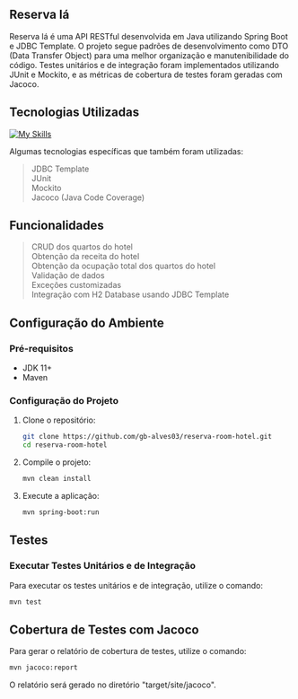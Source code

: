 ## Reserva lá

Reserva lá é uma API RESTful desenvolvida em Java utilizando Spring Boot e JDBC Template. O projeto segue padrões de desenvolvimento como DTO (Data Transfer Object) para uma melhor organização e manutenibilidade do código. Testes unitários e de integração foram implementados utilizando JUnit e Mockito, e as métricas de cobertura de testes foram geradas com Jacoco.

## Tecnologias Utilizadas
[![My Skills](https://skillicons.dev/icons?i=java,spring,maven,jenkins)](https://skillicons.dev) 

Algumas tecnologias específicas que também foram utilizadas:
> JDBC Template <br>
> JUnit <br>
> Mockito <br>
> Jacoco (Java Code Coverage)

## Funcionalidades
> CRUD dos quartos do hotel <br>
> Obtenção da receita do hotel <br>
> Obtenção da ocupação total dos quartos do hotel <br>
> Validação de dados <br>
> Exceções customizadas <br>
> Integração com H2 Database usando JDBC Template <br>

## Configuração do Ambiente

### Pré-requisitos

- JDK 11+
- Maven

### Configuração do Projeto

1. Clone o repositório:
   ```bash
   git clone https://github.com/gb-alves03/reserva-room-hotel.git
   cd reserva-room-hotel

2. Compile o projeto:
   ````bash
   mvn clean install

3. Execute a aplicação:
   ````bash
   mvn spring-boot:run

## Testes

### Executar Testes Unitários e de Integração

Para executar os testes unitários e de integração, utilize o comando:
  ````bash
  mvn test
  ````
## Cobertura de Testes com Jacoco

Para gerar o relatório de cobertura de testes, utilize o comando:

  ````bash
  mvn jacoco:report
  ````
O relatório será gerado no diretório "target/site/jacoco".

